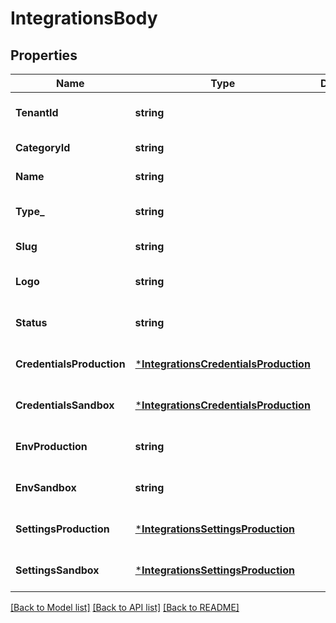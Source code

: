 # IntegrationsBody

## Properties
Name | Type | Description | Notes
------------ | ------------- | ------------- | -------------
**TenantId** | **string** |  | [optional] [default to null]
**CategoryId** | **string** |  | [default to null]
**Name** | **string** |  | [default to null]
**Type_** | **string** |  | [optional] [default to null]
**Slug** | **string** |  | [default to null]
**Logo** | **string** |  | [optional] [default to null]
**Status** | **string** |  | [optional] [default to null]
**CredentialsProduction** | [***IntegrationsCredentialsProduction**](integrations_credentials_production.md) |  | [optional] [default to null]
**CredentialsSandbox** | [***IntegrationsCredentialsProduction**](integrations_credentials_production.md) |  | [optional] [default to null]
**EnvProduction** | **string** |  | [optional] [default to null]
**EnvSandbox** | **string** |  | [optional] [default to null]
**SettingsProduction** | [***IntegrationsSettingsProduction**](integrations_settings_production.md) |  | [optional] [default to null]
**SettingsSandbox** | [***IntegrationsSettingsProduction**](integrations_settings_production.md) |  | [optional] [default to null]

[[Back to Model list]](../README.md#documentation-for-models) [[Back to API list]](../README.md#documentation-for-api-endpoints) [[Back to README]](../README.md)

